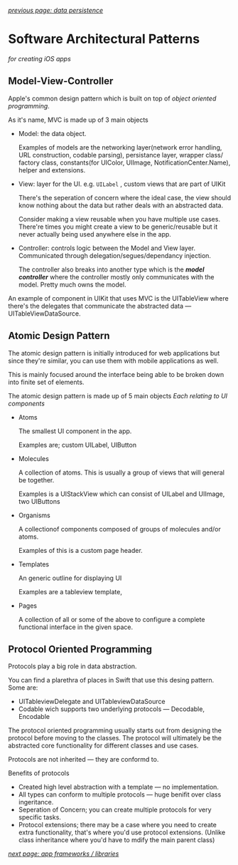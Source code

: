 *[previous page: data persistence](https://github.com/RinniSwift/Computer-Science-with-iOS/blob/main/dataPersistence.md)*

# Software Architectural Patterns

*for creating iOS apps*

## Model-View-Controller

Apple's common design pattern which is built on top of *object oriented programming*.

As it's name, MVC is made up of 3 main objects

- Model: the data object.

    Examples of models are the networking layer(network error handling, URL construction, codable parsing), persistance layer, wrapper class/ factory class, constants(for UIColor, UIImage, NotificationCenter.Name), helper and extensions.

- View: layer for the UI. e.g. `UILabel` , custom views that are part of UIKit

    There's the seperation of concern where the ideal case, the view should know nothing about the data but rather deals with an abstracted data.

    Consider making a view reusable when you have multiple use cases. There're times you might create a view to be generic/reusable but it never actually being used anywhere else in the app.

- Controller: controls logic between the Model and View layer. Communicated through delegation/segues/dependancy injection.

    The controller also breaks into another type which is the ***model controller*** where the controller mostly only communicates with the model. Pretty much owns the model.

An example of component in UIKit that uses MVC is the UITableView where there's the delegates that communicate the abstracted data — UITableViewDataSource.

## Atomic Design Pattern

The atomic design pattern is initially introduced for web applications but since they're similar, you can use them with mobile applications as well.

This is mainly focused around the interface being able to be broken down into finite set of elements.

The atomic design pattern is made up of 5 main objects
*Each relating to UI components*

- Atoms

    The smallest UI component in the app.

    Examples are; custom UILabel, UIButton

- Molecules

    A collection of atoms. This is usually a group of views that will general be together.

    Examples is a UIStackView which can consist of UILabel and UIImage, two UIButtons

- Organisms

    A collectionof components composed of groups of molecules and/or atoms.

    Examples of this is a custom page header.

- Templates

    An generic outline for displaying UI

    Examples are a tableview template, 

- Pages

    A collection of all or some of the above to configure a complete functional interface in the given space.

## Protocol Oriented Programming

Protocols play a big role in data abstraction. 

You can find a plarethra of places in Swift that use this desing pattern. Some are:

- UITableviewDelegate and UITableviewDataSource
- Codable wich supports two underlying protocols — Decodable, Encodable

The protocol oriented programming usually starts out from designing the protocol before moving to the classes. The protocol will ultimately be the abstracted core functionality for different classes and use cases.

Protocols are not inherited — they are conformd to.

Benefits of protocols

- Created high level abstraction with a template — no implementation.
- All types can conform to multiple protocols — huge benifit over class ingeritance.
- Seperation of Concern; you can create multiple protocols for very specific tasks.
- Protocol extensions; there may be a case where you need to create extra functionality, that's where you'd use protocol extensions. (Unlike class inheritance where you'd have to mdify the main parent class)

*[next page: app frameworks / libraries](https://github.com/RinniSwift/Computer-Science-with-iOS/blob/main/frameworks.md)*

